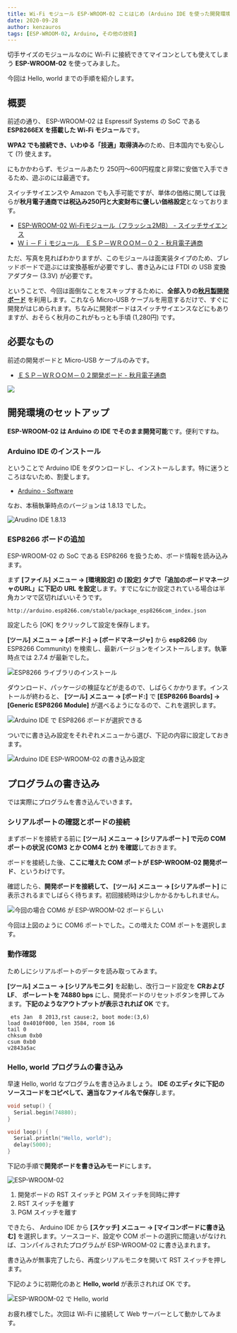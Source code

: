 ```yaml
---
title: Wi-Fi モジュール ESP-WROOM-02 ことはじめ (Arduino IDE を使った開発環境の構築と Hello, world)
date: 2020-09-28
author: kenzauros
tags: [ESP-WROOM-02, Arduino, その他の技術]
---
```


切手サイズのモジュールなのに Wi-Fi に接続できてマイコンとしても使えてしまう **ESP-WROOM-02** を使ってみました。

今回は Hello, world までの手順を紹介します。

## 概要

前述の通り、 ESP-WROOM-02 は Espressif Systems の SoC である **ESP8266EX を搭載した Wi-Fi モジュール**です。

**WPA2 でも接続でき、いわゆる「技適」取得済み**のため、日本国内でも安心して (?) 使えます。

にもかかわらず、モジュールあたり 250円～600円程度と非常に安価で入手できるため、遊ぶのには最適です。

スイッチサイエンスや Amazon でも入手可能ですが、単体の価格に関しては我らが**秋月電子通商では税込み250円と大変財布に優しい価格設定**となっております。

- [ESP-WROOM-02 Wi-Fiモジュール（フラッシュ2MB） - スイッチサイエンス](https://www.switch-science.com/catalog/2346/)
- [Ｗｉ－Ｆｉモジュール　ＥＳＰ－ＷＲＯＯＭ－０２ - 秋月電子通商](https://akizukidenshi.com/catalog/g/gM-09607/)

ただ、写真を見ればわかりますが、このモジュールは面実装タイプのため、ブレッドボードで遊ぶには変換基板が必要ですし、書き込みには FTDI の USB 変換アダプター (3.3V) が必要です。

ということで、今回は面倒なことをスキップするために、**全部入りの[秋月製開発ボード](https://akizukidenshi.com/catalog/g/gK-12236/)** を利用します。これなら Micro-USB ケーブルを用意するだけで、すぐに開発がはじめられます。ちなみに開発ボードはスイッチサイエンスなどにもありますが、おそらく秋月のこれがもっとも手頃 (1,280円) です。

## 必要なもの

前述の開発ボードと Micro-USB ケーブルのみです。

- [ＥＳＰ－ＷＲＯＯＭ－０２開発ボード - 秋月電子通商](https://akizukidenshi.com/catalog/g/gK-12236/)

![](images/esp-wroom-02-first-step-1.jpg)

## 開発環境のセットアップ

**ESP-WROOM-02 は Arduino の IDE でそのまま開発可能**です。便利ですね。

### Arduino IDE のインストール

ということで Arduino IDE をダウンロードし、インストールします。特に迷うところはないため、割愛します。

- [Arduino - Software](https://www.arduino.cc/en/main/software)

なお、本稿執筆時点のバージョンは 1.8.13 でした。

![Arudino IDE 1.8.13](images/esp-wroom-02-first-step-2.png)

### ESP8266 ボードの追加

ESP-WROOM-02 の SoC である ESP8266 を扱うため、ボード情報を読み込みます。

まず **[ファイル] メニュー → [環境設定] の [設定] タブで「追加のボードマネージャのURL」に下記の URL を設定**します。すでになにか設定されている場合は半角カンマで区切ればいいそうです。

```
http://arduino.esp8266.com/stable/package_esp8266com_index.json
```

設定したら [OK] をクリックして設定を保存します。

**[ツール] メニュー → [ボード:] → [ボードマネージャ]** から **esp8266** (by ESP8266 Community) を検索し、最新バージョンをインストールします。執筆時点では 2.7.4 が最新でした。

![ESP8266 ライブラリのインストール](images/esp-wroom-02-first-step-3.png)

ダウンロード、パッケージの検証などが走るので、しばらくかかります。インストールが終わると、 **[ツール] メニュー → [ボード:]** で **[ESP8266 Boards] → [Generic ESP8266 Module]** が選べるようになるので、これを選択します。

![Arduino IDE で ESP8266 ボードが選択できる](images/esp-wroom-02-first-step-4.png)

ついでに書き込み設定をそれぞれメニューから選び、下記の内容に設定しておきます。

![Arduino IDE ESP-WROOM-02 の書き込み設定](images/esp-wroom-02-first-step-5.png)

## プログラムの書き込み

では実際にプログラムを書き込んでいきます。

### シリアルポートの確認とボードの接続

まずボードを接続する前に **[ツール] メニュー → [シリアルポート] で元の COM ポートの状況 (COM3 とか COM4 とか) を確認**しておきます。

ボードを接続した後、**ここに増えた COM ポートが ESP-WROOM-02 開発ボード**、というわけです。

確認したら、**開発ボードを接続して、 [ツール] メニュー → [シリアルポート]** に表示されるまでしばらく待ちます。初回接続時は少しかかるかもしれません。

![今回の場合 COM6 が ESP-WROOM-02 ボードらしい](images/esp-wroom-02-first-step-6.png)

今回は上図のように COM6 ポートでした。この増えた COM ポートを選択します。

### 動作確認

ためしにシリアルポートのデータを読み取ってみます。

**[ツール] メニュー → [シリアルモニタ]** を起動し、改行コード設定を **CRおよびLF**、 **ボーレートを 74880 bps** にし、開発ボードのリセットボタンを押してみます。**下記のようなアウトプットが表示されれば OK** です。

```
 ets Jan  8 2013,rst cause:2, boot mode:(3,6)
load 0x4010f000, len 3584, room 16 
tail 0
chksum 0xb0
csum 0xb0
v2843a5ac
```

### Hello, world プログラムの書き込み

早速 Hello, world なプログラムを書き込みましょう。 **IDE のエディタに下記のソースコードをコピペして、適当なファイル名で保存**します。

```c
void setup() {
  Serial.begin(74880);
}

void loop() {
  Serial.println("Hello, world");
  delay(5000);
}
```

下記の手順で**開発ボードを書き込みモード**にします。

![ESP-WROOM-02](images/esp-wroom-02-first-step-7.jpg)

1. 開発ボードの RST スイッチと PGM スイッチを同時に押す
2. RST スイッチを離す
3. PGM スイッチを離す

できたら、 Arduino IDE から **[スケッチ] メニュー → [マイコンボードに書き込む]** を選択します。ソースコード、設定や COM ポートの選択に間違いがなければ、コンパイルされたプログラムが ESP-WROOM-02 に書き込まれます。

書き込みが無事完了したら、再度シリアルモニタを開いて RST スイッチを押します。

下記のように初期化のあと **Hello, world** が表示されれば OK です。

![ESP-WROOM-02 で Hello, world](images/esp-wroom-02-first-step-8.png)

お疲れ様でした。次回は Wi-Fi に接続して Web サーバーとして動かしてみます。